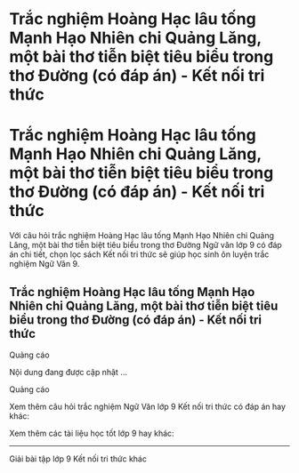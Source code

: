 # Trắc nghiệm Hoàng Hạc lâu tống Mạnh Hạo Nhiên chi Quảng Lăng, một bài thơ tiễn biệt tiêu biểu trong thơ Đường (có đáp án) - Kết nối tri thức

# Trắc nghiệm Hoàng Hạc lâu tống Mạnh Hạo Nhiên chi Quảng Lăng, một bài thơ tiễn biệt tiêu biểu trong thơ Đường (có đáp án) - Kết nối tri thức

Với câu hỏi trắc nghiệm Hoàng Hạc lâu tống Mạnh Hạo Nhiên chi Quảng Lăng, một bài thơ tiễn biệt tiêu biểu trong thơ Đường Ngữ văn lớp 9 có đáp án chi tiết, chọn lọc sách Kết nối tri thức sẽ giúp học sinh ôn luyện trắc nghiệm Ngữ Văn 9.

## Trắc nghiệm Hoàng Hạc lâu tống Mạnh Hạo Nhiên chi Quảng Lăng, một bài thơ tiễn biệt tiêu biểu trong thơ Đường (có đáp án) - Kết nối tri thức

Quảng cáo

Nội dung đang được cập nhật ...

Quảng cáo

Xem thêm câu hỏi trắc nghiệm Ngữ Văn lớp 9 Kết nối tri thức có đáp án hay khác:

Xem thêm các tài liệu học tốt lớp 9 hay khác:

* * *

Giải bài tập lớp 9 Kết nối tri thức khác
